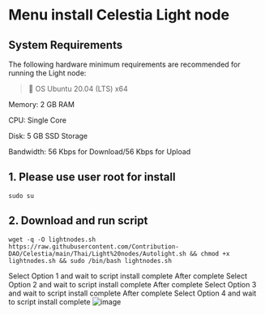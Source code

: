 # Menu install Celestia Light node

## System Requirements
The following hardware minimum requirements are recommended for running the Light node:

>:black_square_button:  OS Ubuntu 20.04 (LTS) x64<br> 

Memory: 2 GB RAM

CPU: Single Core

Disk: 5 GB SSD Storage

Bandwidth: 56 Kbps for Download/56 Kbps for Upload

## 1. Please use user root for install

```
sudo su
```

## 2. Download and run script

```
wget -q -O lightnodes.sh https://raw.githubusercontent.com/Contribution-DAO/Celestia/main/Thai/Light%20nodes/Autolight.sh && chmod +x lightnodes.sh && sudo /bin/bash lightnodes.sh
```


Select Option 1 and wait to script install complete
After complete
Select Option 2 and wait to script install complete
After complete
Select Option 3 and wait to script install complete
After complete
Select Option 4 and wait to script install complete
![image](https://user-images.githubusercontent.com/83507970/229556254-406f0a1f-32ec-4a14-9c06-f0671a67d105.png)









